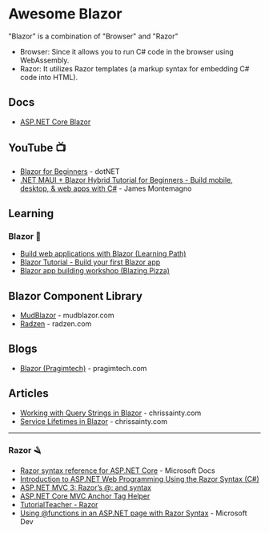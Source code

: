 # Awesome Blazor
"Blazor" is a combination of "Browser" and "Razor" 
* Browser: Since it allows you to run C# code in the browser using WebAssembly.
* Razor: It utilizes Razor templates (a markup syntax for embedding C# code into HTML).


## Docs
* [ASP.NET Core Blazor](https://learn.microsoft.com/en-us/aspnet/core/blazor/)

## YouTube 📺
* [Blazor for Beginners](https://www.youtube.com/playlist?list=PLdo4fOcmZ0oUJCA3DCzKT79Oe3kdKEceX) - dotNET
* [.NET MAUI + Blazor Hybrid Tutorial for Beginners - Build mobile, desktop, & web apps with C#](https://www.youtube.com/watch?v=lqLfY9zNKNY) - James Montemagno

## Learning
### Blazor 🧥
* [Build web applications with Blazor (Learning Path)](https://learn.microsoft.com/en-us/training/paths/build-web-apps-with-blazor/?WT.mc_id=dotnet-35129-website)
* [Blazor Tutorial - Build your first Blazor app](https://dotnet.microsoft.com/en-us/learn/aspnet/blazor-tutorial/intro)
* [Blazor app building workshop (Blazing Pizza)](aka.ms/blazorworkshop)

## Blazor Component Library 
* [MudBlazor](https://mudblazor.com/) - mudblazor.com
* [Radzen](https://blazor.radzen.com/) - radzen.com

## Blogs
* [Blazor (Pragimtech)](https://www.pragimtech.com/blog/blazor/) - pragimtech.com

## Articles
* [Working with Query Strings in Blazor](https://chrissainty.com/working-with-query-strings-in-blazor/) - chrissainty.com
* [Service Lifetimes in Blazor](https://chrissainty.com/service-lifetimes-in-blazor/) - chrissainty.com

-----

### Razor 🪒
* [Razor syntax reference for ASP.NET Core](https://docs.microsoft.com/en-us/aspnet/core/mvc/views/razor?view=aspnetcore-3.0) - Microsoft Docs
* [Introduction to ASP.NET Web Programming Using the Razor Syntax (C#)](https://docs.microsoft.com/en-us/aspnet/web-pages/overview/getting-started/introducing-razor-syntax-c)
* [ASP.NET MVC 3: Razor’s @: and <text> syntax](https://weblogs.asp.net/scottgu/asp-net-mvc-3-razor-s-and-lt-text-gt-syntax)
* [ASP.NET Core MVC Anchor Tag Helper](https://www.davepaquette.com/archive/2015/06/01/mvc-6-anchor-tag-helper.aspx)
* [TutorialTeacher - Razor](http://www.tutorialsteacher.com/mvc/razor-syntax)
* [Using @functions in an ASP.NET page with Razor Syntax](https://blogs.msdn.microsoft.com/timlee/2010/07/30/using-functions-in-an-asp-net-page-with-razor-syntax/) - Microsoft Dev
